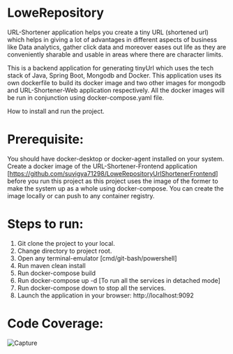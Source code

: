 # LoweRepository

URL-Shortener application helps you create a tiny URL (shortened url) which helps in giving a lot of advantages in different aspects of business like Data analytics, gather click data and moreover eases out life as they are conveniently sharable and usable in areas where there are character limits.

This is a backend application for generating tinyUrl which uses the tech stack of Java, Spring Boot, Mongodb and Docker.
This application uses its own dockerfile to build its docker image and two other images for mongodb and URL-Shortener-Web application respectively.
All the docker images will be run in conjunction using docker-compose.yaml file.


How to install and run the project.

# Prerequisite:
You should have docker-desktop or docker-agent installed on your system.
Create a docker image of the URL-Shortener-Frontend application  [https://github.com/suvigya71298/LoweRepositoryUrlShortenerFrontend] before you run this project as this project uses the image of the former to make the system up as a whole using docker-compose.
You can create the image locally or can push to any container registry.

# Steps to run:
1. Git clone the project to your local.
2. Change directory to project root.
3. Open any terminal-emulator [cmd/git-bash/powershell]
4. Run maven clean install
5. Run docker-compose build
6. Run docker-compose up -d [To run all the services in detached mode]
7. Run docker-compose down to stop all the services.
8. Launch the application in your browser: http://localhost:9092

# Code Coverage:

![Capture](https://user-images.githubusercontent.com/70306563/183610483-5f550ae6-9f47-493c-9ee2-5dab4f39b97b.PNG)
